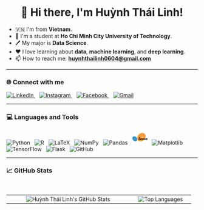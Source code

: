 <h1 align="center">👋 Hi there, I'm Huỳnh Thái Linh!</h1>

* 🇻🇳 I'm from **Vietnam**.  
* 📖 I'm a student at **Ho Chi Minh City University of Technology**.  
* 🖊️ My major is **Data Science**.  
* ❤️ I love learning about **data**, **machine learning**, and **deep learning**.  
* 📫 How to reach me: **huynhthailinh0604@gmail.com**

---

### 🌐 Connect with me
<p align="left">
  <a href="https://www.linkedin.com/in/huynhthailinh/" target="_blank">
    <img src="https://img.icons8.com/color/48/linkedin.png" height="40" alt="LinkedIn" />
  </a>
  &nbsp;&nbsp;
  <a href="https://www.instagram.com/hthaislinh_7/" target="_blank">
    <img src="https://img.icons8.com/fluency/48/instagram-new.png" height="40" alt="Instagram" />
  </a>
  &nbsp;&nbsp;
  <a href="https://www.facebook.com/huynhthailinh9999" target="_blank">
    <img src="https://img.icons8.com/color/48/facebook.png" height="40" alt="Facebook" />
  </a>
  &nbsp;&nbsp;
  <a href="mailto:huynhthailinh0604@gmail.com" target="_blank">
    <img src="https://img.icons8.com/fluency/48/gmail-new.png" height="40" alt="Gmail" />
  </a>
</p>

---

### 💻 Languages and Tools
<p align="left">
  <img src="https://img.icons8.com/color/48/python--v1.png" height="40" alt="Python" />
  &nbsp;
  <img src="https://img.icons8.com/external-becris-flat-becris/64/external-r-data-science-becris-flat-becris.png" height="40" alt="R" />
  &nbsp;
  <img src="https://img.icons8.com/color/48/latex.png" height="40" alt="LaTeX" />
  &nbsp;
  <img src="https://img.icons8.com/color/48/numpy.png" height="40" alt="NumPy" />
  &nbsp;
  <img src="https://img.icons8.com/color/48/pandas.png" height="40" alt="Pandas" />
  &nbsp;
  <img src="https://raw.githubusercontent.com/devicons/devicon/master/icons/scikitlearn/scikitlearn-original.svg" height="40" alt="Scikit-learn" />
  &nbsp;
  <img src="https://img.icons8.com/color/48/matplotlib.png" height="40" alt="Matplotlib" />
  &nbsp;
  <img src="https://img.icons8.com/color/48/tensorflow.png" height="40" alt="TensorFlow" />
  &nbsp;
  <img src="https://img.icons8.com/fluency/48/flask.png" height="40" alt="Flask" />
  &nbsp;
  <img src="https://img.icons8.com/fluency/48/github.png" height="40" alt="GitHub" />
</p>

---

### 📈 GitHub Stats

<table align="center" border="0" cellspacing="0" cellpadding="0">
  <tr>
    <td align="center" valign="middle">
            <img src="https://github-readme-stats.vercel.app/api?username=HTLinh0604&show_icons=true&theme=radical&include_all_commits=true&count_private=true&hide_border=true" alt="Huỳnh Thái Linh's GitHub Stats" height="180px" />
    </td>
    <td align="center" valign="middle">
            <img src="https://github-readme-stats.vercel.app/api/top-langs/?username=HTLinh0604&layout=compact&theme=radical&hide_border=true" alt="Top Languages" height="180px" />
    </td>
  </tr>
</table>


